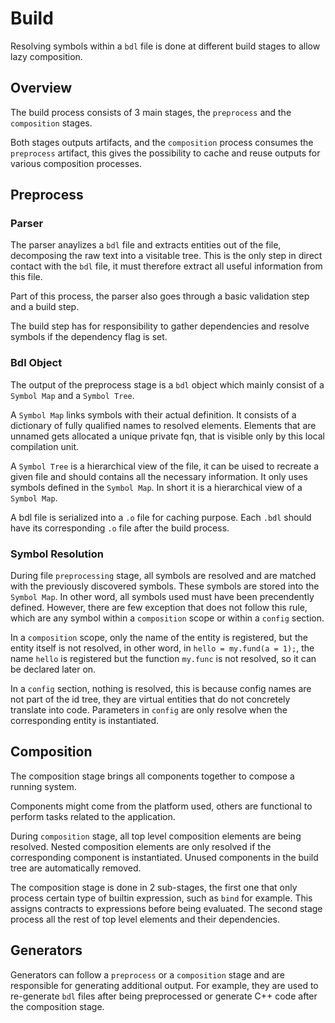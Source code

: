 # Build

Resolving symbols within a `bdl` file is done at different build stages to allow lazy composition.

## Overview

The build process consists of 3 main stages, the `preprocess` and the `composition` stages.

Both stages outputs artifacts, and the `composition` process consumes the `preprocess` artifact, this gives the possibility to cache and reuse outputs for various composition processes.

## Preprocess

### Parser

The parser anaylizes a `bdl` file and extracts entities out of the file, decomposing the raw text into a visitable tree.
This is the only step in direct contact with the `bdl` file, it must therefore extract all useful information from this file.

Part of this process, the parser also goes through a basic validation step and a build step.

The build step has for responsibility to gather dependencies and resolve symbols if the dependency flag is set.

### Bdl Object

The output of the preprocess stage is a `bdl` object which mainly consist of a `Symbol Map` and a `Symbol Tree`.

A `Symbol Map` links symbols with their actual definition. It consists of a dictionary of fully qualified names to resolved elements. Elements that are unnamed gets allocated a unique private fqn, that is visible only by this local compilation unit.

A `Symbol Tree` is a hierarchical view of the file, it can be uised to recreate a given file and should contains all the necessary
information. It only uses symbols defined in the `Symbol Map`. In short it is a hierarchical view of a `Symbol Map`.

A bdl file is serialized into a `.o` file for caching purpose. Each `.bdl` should have its corresponding `.o` file after the build process.

### Symbol Resolution

During file `preprocessing` stage, all symbols are resolved and are matched with the previously discovered symbols.
These symbols are stored into the `Symbol Map`.
In other word, all symbols used must have been precendently defined. However, there are few exception that does
not follow this rule, which are any symbol within a `composition` scope or within a `config` section.

In a `composition` scope, only the name of the entity is registered, but the entity itself is not resolved, in other
word, in `hello = my.fund(a = 1);`, the name `hello` is registered but the function `my.func` is not resolved, so it can
be declared later on.

In a `config` section, nothing is resolved, this is because config names are not part of the id tree, they are virtual
entities that do not concretely translate into code. Parameters in `config` are only resolve when the corresponding
entity is instantiated.

## Composition

The composition stage brings all components together to compose a running system.

Components might come from the platform used, others are functional to perform tasks related to the application.

During `composition` stage, all top level composition elements are being resolved. Nested composition elements are
only resolved if the corresponding component is instantiated. Unused components in the build tree are automatically removed.

The composition stage is done in 2 sub-stages, the first one that only process certain type of builtin expression, such as `bind`
for example. This assigns contracts to expressions before being evaluated.
The second stage process all the rest of top level elements and their dependencies.

## Generators

Generators can follow a `preprocess` or a `composition` stage and are responsible for generating additional output.
For example, they are used to re-generate `bdl` files after being preprocessed or generate C++ code after the composition stage.
